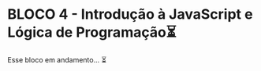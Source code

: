 # BLOCO 4 - Introdução à JavaScript e Lógica de Programação:hourglass_flowing_sand:

Esse bloco em andamento...  :hourglass_flowing_sand:

